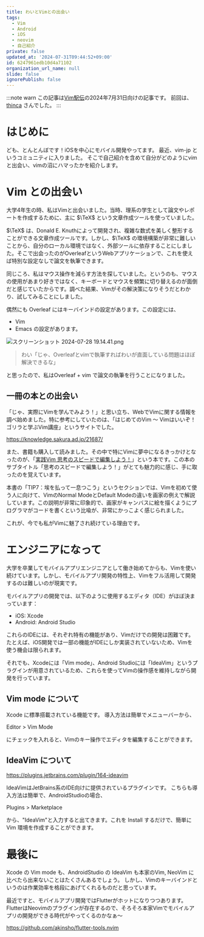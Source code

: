 ```yaml
---
title: わいとVimとの出会い
tags:
  - Vim
  - Android
  - iOS
  - neovim
  - 自己紹介
private: false
updated_at: '2024-07-31T09:44:52+09:00'
id: 6247961edb10d4a71102
organization_url_name: null
slide: false
ignorePublish: false
---
```

:::note warn
この記事は[Vim駅伝](https://vim-jp.org/ekiden/)の2024年7月31日向けの記事です。
前回は、[thinca](https://thinca.hatenablog.com/entry/2024/07/megurovim-24) さんでした。
:::

# はじめに

ども、とんとんぼです！iOSを中心にモバイル開発やってます。
最近、vim-jp というコミュニティに入りました。
そこで自己紹介を含めて自分がどのようにvimと出会い、vimの沼にハマったかを紹介します。

# Vim との出会い
大学4年生の時、私はVimと出会いました。当時、理系の学生として論文やレポートを作成するために、主に $\TeX$ という文章作成ツールを使っていました。

$\TeX$ は、Donald E. Knuthによって開発され、複雑な数式を美しく整形することができる文章作成ツールです。しかし、$\TeX$ の環境構築が非常に難しいことから、自分のローカル環境ではなく、外部ツールに依存することにしました。そこで出会ったのがOverleafというWebアプリケーションで、これを使えば特別な設定なしで論文を執筆できます。

同じころ、私はマウス操作を減らす方法を探していました。というのも、マウスの使用があまり好きではなく、キーボードとマウスを頻繁に切り替えるのが面倒だと感じていたからです。調べた結果、Vimがその解決策になりそうだとわかり、試してみることにしました。

偶然にも Overleaf にはキーバインドの設定があります。この設定には、
- Vim
- Emacs
の設定があります。

![スクリーンショット 2024-07-28 19.14.41.png](https://qiita-image-store.s3.ap-northeast-1.amazonaws.com/0/707293/628716b6-6387-3051-5e34-2c30f7623c33.png)

> わい「じゃ、Overleafとvimで執筆すればわいが直面している問題はほぼ解決できるな」

と思ったので、私はOverleaf + vim で論文の執筆を行うことになりました。

## 一冊の本との出会い
「じゃ、実際にVimを学んでみよう！」と思い立ち、WebでVimに関する情報を調べ始めました。特に参考にしていたのは、「はじめてのVim ～ Vimはいいぞ！ゴリラと学ぶVim講座」というサイトでした。

https://knowledge.sakura.ad.jp/21687/

また、書籍も購入して読みました。その中で特にVimに夢中になるきっかけとなったのが、「[実践Vim 思考のスピードで編集しよう！](https://www.amazon.co.jp/実践Vim-思考のスピードで編集しよう-Drew-Neil/dp/4048916599)」という本です。この本のサブタイトル「思考のスピードで編集しよう！」がとても魅力的に感じ、手に取ったのを覚えています。

本書の「TIP7：埃を払って一息つこう」というセクションでは、Vimを初めて使う人に向けて、VimのNormal ModeとDefault Modeの違いを画家の例えで解説しています。この説明が非常に印象的で、画家がキャンバスに絵を描くようにプログラマがコードを書くという比喩が、非常にかっこよく感じられました。

これが、今でも私がVimに魅了され続けている理由です。

# エンジニアになって
大学を卒業してモバイルアプリエンジニアとして働き始めてからも、Vimを使い続けています。しかし、モバイルアプリ開発の特性上、Vimをフル活用して開発するのは難しいのが現実です。


モバイルアプリの開発では、以下のように使用するエディタ（IDE）がほぼ決まっています：

- iOS: Xcode
- Android: Android Studio

これらのIDEには、それぞれ特有の機能があり、Vimだけでの開発は困難です。たとえば、iOS開発では一部の機能がIDEにしか実装されていないため、Vimを使う機会は限られます。

それでも、Xcodeには「Vim mode」、Android Studioには「IdeaVim」というプラグインが用意されているため、これらを使ってVimの操作感を維持しながら開発を行っています。

## Vim mode について
Xcode に標準搭載されている機能です。
導入方法は簡単でメニューバーから、

Editor > Vim Mode

にチェックを入れると、Vimのキー操作でエディタを編集することができます。

## IdeaVim について
https://plugins.jetbrains.com/plugin/164-ideavim

IdeaVimはJetBrains系のIDE向けに提供されているプラグインです。
こちらも導入方法は簡単で、AndroidStudioの場合、

Plugins > Marketplace

から、"IdeaVim"と入力すると出てきます。これを Install するだけで、簡単に Vim 環境を作成することができます。

# 最後に
Xcode の Vim mode も、AndroidStudio の IdeaVim も本家のVim, NeoVim に比べたら出来ないことはたくさんあるでしょう。
しかし、Vimのキーバインドというのは作業効率を格段にあげてくれるものだと思っています。

最近ですと、モバイルアプリ開発ではFlutterがホットになりつつあります。FlutterはNeovimのプラグインが存在するので、そろそろ本家Vimでモバイルアプリの開発ができる時代がやってくるのかなぁ〜

https://github.com/akinsho/flutter-tools.nvim
